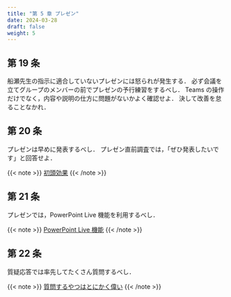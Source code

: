 ```yaml
---
title: "第 5 章 プレゼン"
date: 2024-03-28
draft: false
weight: 5
---
```


## 第 19 条

船瀬先生の指示に適合していないプレゼンには怒られが発生する．
必ず会議を立てグループのメンバーの前でプレゼンの予行練習をするべし．
Teams の操作だけでなく，内容や説明の仕方に問題がないかよく確認せよ．
決して改善を怠ることなかれ．

## 第 20 条

プレゼンは早めに発表するべし．
プレゼン直前調査では，「ぜひ発表したいです」と回答せよ．

{{< note >}}
[初頭効果](https://makitani.net/shimauma/primacy-effect)
{{< /note >}}

## 第 21 条

プレゼンでは，PowerPoint Live 機能を利用するべし．

{{< note >}}
[PowerPoint Live 機能](https://support.microsoft.com/ja-jp/office/teams-%E4%BC%9A%E8%AD%B0%E3%81%A7-powerpoint-%E3%82%B9%E3%83%A9%E3%82%A4%E3%83%89%E3%82%92%E5%85%B1%E6%9C%89%E3%81%99%E3%82%8B-fc5a5394-2159-419c-bc59-1f64c1f4e470)
{{< /note >}}

## 第 22 条

質疑応答では率先してたくさん質問するべし．

{{< note >}}
[質問するやつはとにかく偉い](https://twitter.com/motcho_tw/status/870589211832795136)
{{< /note >}}
